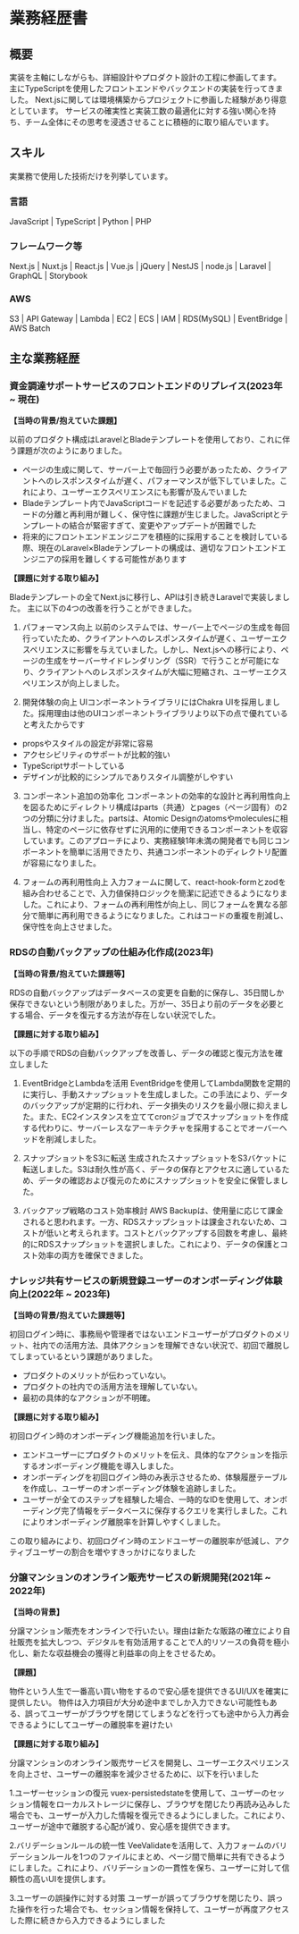 # 業務経歴書
## 概要
実装を主軸にしながらも、詳細設計やプロダクト設計の工程に参画してます。
主にTypeScriptを使用したフロントエンドやバックエンドの実装を行ってきました。
Next.jsに関しては環境構築からプロジェクトに参画した経験があり得意としています。
サービスの確実性と実装工数の最適化に対する強い関心を持ち、チーム全体にその思考を浸透させることに積極的に取り組んでいます。

## スキル
実業務で使用した技術だけを列挙しています。

### 言語
JavaScript | TypeScript | Python | PHP 

### フレームワーク等
Next.js | Nuxt.js | React.js | Vue.js | jQuery | NestJS | node.js | Laravel | GraphQL | Storybook

### AWS
S3 | API Gateway | Lambda  | EC2 | ECS | IAM | RDS(MySQL) | EventBridge | AWS Batch

## 主な業務経歴
### 資金調達サポートサービスのフロントエンドのリプレイス(2023年 ~ 現在)

**【当時の背景/抱えていた課題】**

以前のプロダクト構成はLaravelとBladeテンプレートを使用しており、これに伴う課題が次のようにありました。

 - ページの生成に関して、サーバー上で毎回行う必要があったため、クライアントへのレスポンスタイムが遅く、パフォーマンスが低下していました。これにより、ユーザーエクスペリエンスにも影響が及んでいました
 - Bladeテンプレート内でJavaScriptコードを記述する必要があったため、コードの分離と再利用が難しく、保守性に課題が生じました。JavaScriptとテンプレートの結合が緊密すぎて、変更やアップデートが困難でした
 - 将来的にフロントエンドエンジニアを積極的に採用することを検討している際、現在のLaravel×Bladeテンプレートの構成は、適切なフロントエンドエンジニアの採用を難しくする可能性があります


**【課題に対する取り組み】**

Bladeテンプレートの全てNext.jsに移行し、APIは引き続きLaravelで実装しました。
主に以下の4つの改善を行うことができました。

1. パフォーマンス向上
以前のシステムでは、サーバー上でページの生成を毎回行っていたため、クライアントへのレスポンスタイムが遅く、ユーザーエクスペリエンスに影響を与えていました。しかし、Next.jsへの移行により、ページの生成をサーバーサイドレンダリング（SSR）で行うことが可能になり、クライアントへのレスポンスタイムが大幅に短縮され、ユーザーエクスペリエンスが向上しました。

2. 開発体験の向上
UIコンポーネントライブラリにはChakra UIを採用しました。採用理由は他のUIコンポーネントライブラリより以下の点で優れていると考えたからです
 -  propsやスタイルの設定が非常に容易
 - アクセシビリティのサポートが比較的強い
 - TypeScriptサポートしている
 - デザインが比較的にシンプルでありスタイル調整がしやすい

3. コンポーネント追加の効率化
コンポーネントの効率的な設計と再利用性向上を図るためにディレクトリ構成はparts（共通）とpages（ページ固有）の2つの分類に分けました。partsは、Atomic Designのatomsやmoleculesに相当し、特定のページに依存せずに汎用的に使用できるコンポーネントを収容しています。このアプローチにより、実務経験1年未満の開発者でも同じコンポーネントを簡単に活用できたり、共通コンポーネントのディレクトリ配置が容易になりました。

4. フォームの再利用性向上
入力フォームに関して、react-hook-formとzodを組み合わせることで、入力値保持ロジックを簡潔に記述できるようになりました。これにより、フォームの再利用性が向上し、同じフォームを異なる部分で簡単に再利用できるようになりました。これはコードの重複を削減し、保守性を向上させました。


### RDSの自動バックアップの仕組み化作成(2023年)

**【当時の背景/抱えていた課題等】**

RDSの自動バックアップはデータベースの変更を自動的に保存し、35日間しか保存できないという制限がありました。万が一、35日より前のデータを必要とする場合、データを復元する方法が存在しない状況でした。

**【課題に対する取り組み】**

以下の手順でRDSの自動バックアップを改善し、データの確認と復元方法を確立しました

1. EventBridgeとLambdaを活用
EventBridgeを使用してLambda関数を定期的に実行し、手動スナップショットを生成しました。この手法により、データのバックアップが定期的に行われ、データ損失のリスクを最小限に抑えました。また、EC2インスタンスを立ててcronジョブでスナップショットを作成する代わりに、サーバーレスなアーキテクチャを採用することでオーバーヘッドを削減しました。

2. スナップショットをS3に転送
生成されたスナップショットをS3バケットに転送しました。S3は耐久性が高く、データの保存とアクセスに適しているため、データの確認および復元のためにスナップショットを安全に保管しました。

3. バックアップ戦略のコスト効率検討
AWS Backupは、使用量に応じて課金されると思われます。一方、RDSスナップショットは課金されないため、コストが低いと考えられます。コストとバックアップする回数を考慮し、最終的にRDSスナップショットを選択しました。これにより、データの保護とコスト効率の両方を確保できました。

### ナレッジ共有サービスの新規登録ユーザーのオンボーディング体験向上(2022年 ~ 2023年)
**【当時の背景/抱えていた課題等】**

初回ログイン時に、事務局や管理者ではないエンドユーザーがプロダクトのメリット、社内での活用方法、具体アクションを理解できない状況で、初回で離脱してしまっているという課題がありました。

- プロダクトのメリットが伝わっていない。
- プロダクトの社内での活用方法を理解していない。
- 最初の具体的なアクションが不明確。


**【課題に対する取り組み】**

初回ログイン時のオンボーディング機能追加を行いました。

- エンドユーザーにプロダクトのメリットを伝え、具体的なアクションを指示するオンボーディング機能を導入しました。
- オンボーディングを初回ログイン時のみ表示させるため、体験履歴テーブルを作成し、ユーザーのオンボーディング体験を追跡しました。
- ユーザーが全てのステップを経験した場合、一時的なIDを使用して、オンボーディング完了情報をデータベースに保存するクエリを実行しました。これによりオンボーディング離脱率を計算しやすくしました。

この取り組みにより、初回ログイン時のエンドユーザーの離脱率が低減し、アクティブユーザーの割合を増やすきっかけになりました



### 分譲マンションのオンライン販売サービスの新規開発(2021年 ~ 2022年)
**【当時の背景】**

分譲マンション販売をオンラインで行いたい。理由は新たな販路の確立により自社販売を拡大しつつ、デジタルを有効活用することで人的リソースの負荷を極小化し、新たな収益機会の獲得と利益率の向上をさせるため。

**【課題】**

物件という人生で一番高い買い物をするので安心感を提供できるUI/UXを確実に提供したい。
物件は入力項目が大分め途中までしか入力できない可能性もある、誤ってユーザーがブラウザを閉じてしまうなどを行っても途中から入力再会できるようにしてユーザーの離脱率を避けたい

**【課題に対する取り組み】**

分譲マンションのオンライン販売サービスを開発し、ユーザーエクスペリエンスを向上させ、ユーザーの離脱率を減少させるために、以下を行いました

1.ユーザーセッションの復元
vuex-persistedstateを使用して、ユーザーのセッション情報をローカルストレージに保存し、ブラウザを閉じたり再読み込みした場合でも、ユーザーが入力した情報を復元できるようにしました。これにより、ユーザーが途中で離脱する心配が減り、安心感を提供できます。

2.バリデーションルールの統一性
VeeValidateを活用して、入力フォームのバリデーションルールを1つのファイルにまとめ、ページ間で簡単に共有できるようにしました。これにより、バリデーションの一貫性を保ち、ユーザーに対して信頼性の高いUIを提供します。

3.ユーザーの誤操作に対する対策
ユーザーが誤ってブラウザを閉じたり、誤った操作を行った場合でも、セッション情報を保持して、ユーザーが再度アクセスした際に続きから入力できるようにしました



